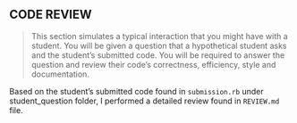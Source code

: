 ## CODE REVIEW

> This section simulates a typical interaction that you might have with a student.
You will be given a question that a hypothetical student asks and the student’s
submitted code. You will be required to answer the question and review their
code’s correctness, efficiency, style and documentation.

Based on the student’s submitted code found in `submission.rb` under student_question folder, I performed a detailed review found in `REVIEW.md` file.

